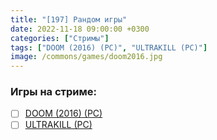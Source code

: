 ```yaml
---
title: "[197] Рандом игры"
date: 2022-11-18 09:00:00 +0300
categories: ["Стримы"]
tags: ["DOOM (2016) (PC)", "ULTRAKILL (PC)"]
image: /commons/games/doom2016.jpg
---
```


### Игры на стриме:
+ [ ] [DOOM (2016) (PC)](/tags/doom-2016-pc)
+ [ ] [ULTRAKILL (PC)](/tags/ultrakill-pc)
